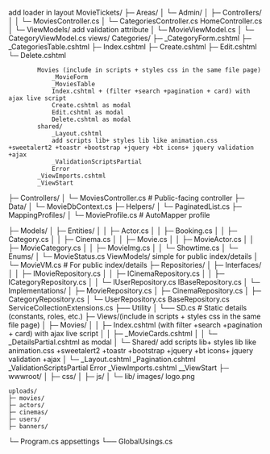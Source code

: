 ﻿add loader in layout
MovieTickets/
├─ Areas/
│  └─ Admin/
│     ├─ Controllers/
│     │  └─ MoviesController.cs
	  │  └─ CategoriesController.cs
			HomeController.cs
│     └─ ViewModels/
			add validation attribute
│        └─ MovieViewModel.cs
│        └─ CategoryViewModel.cs
		views/
			Categories/
				  ├─ _CategoryForm.cshtml
				  ├─ _CategoriesTable.cshtml
				  ├─ Index.cshtml
				  ├─ Create.cshtml
				  ├─ Edit.cshtml
				  └─ Delete.cshtml

			Movies (include in scripts + styles css in the same file page)
				_MovieForm
				_MoviesTable
				Index.cshtml + (filter +search +pagination + card) with ajax live script 
				Create.cshtml as modal
				Edit.cshtml as modal
				Delete.cshtml as modal
			shared/
				_Layout.cshtml
				add scripts lib+ styles lib like animation.css +sweetalert2 +toastr +bootstrap +jquery +bt icons+ jquery validation +ajax
				_ValidationScriptsPartial
				Error
			_ViewImports.cshtml
			_ViewStart
├─ Controllers/
│  └─ MoviesController.cs           # Public-facing controller
├─ Data/
│  └─ MovieDbContext.cs
├─ Helpers/
│  └─ PaginatedList.cs
├─ MappingProfiles/
│  └─ MovieProfile.cs               # AutoMapper profile

├─ Models/
│  ├─ Entities/
│  │  ├─ Actor.cs
│  │  ├─ Booking.cs
│  │  ├─ Category.cs
│  │  ├─ Cinema.cs
│  │  ├─ Movie.cs
│  │  ├─ MovieActor.cs
│  │  ├─ MovieCategory.cs
│  │  ├─ MovieImg.cs
│  │  └─ Showtime.cs
│  └─ Enums/
│     └─ MovieStatus.cs
	ViewModels/
		simple for public index/details
│     └─ MovieVM.cs                 # For public index/details
├─ Repositories/
│  ├─ Interfaces/
│  │  ├─ IMovieRepository.cs
│  │  ├─ ICinemaRepository.cs
│  │  ├─ ICategoryRepository.cs
│  │  └─ IUserRepository.cs
		IBaseRepository.cs
│  └─ Implementations/
│     ├─ MovieRepository.cs
│     ├─ CinemaRepository.cs
│     ├─ CategoryRepository.cs
│     └─ UserRepository.cs
		BaseRepository.cs
	ServiceCollectionExtensions.cs
├── Utility
│   └── SD.cs                # Static details (constants, roles, etc.)
├─ Views/(include in scripts + styles css in the same file page)
│  ├─ Movies/
│  │  ├─ Index.cshtml (with filter +search +pagination + card) with ajax live script
│  │  ├─ _MovieCards.cshtml
│  │  └─ _DetailsPartial.cshtml as modal
│  └─ Shared/
		add scripts lib+ styles lib like animation.css +sweetalert2 +toastr +bootstrap +jquery +bt icons+ jquery validation +ajax 
│     └─ _Layout.cshtml
		_Pagination.cshtml
		_ValidationScriptsPartial
		Error
	_ViewImports.cshtml
	__ViewStart
├─ wwwroot/
│  ├─ css/
│  ├─ js/
│  └─ lib/
	images/
		logo.png

	uploads/
	├─ movies/
	├─ actors/
	├─ cinemas/
	├─ users/
	├─ banners/
└─ Program.cs
	appsettings
└── GlobalUsings.cs
